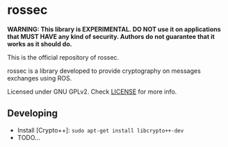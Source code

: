 # rossec

**WARNING: This library is EXPERIMENTAL. DO NOT use it on applications that MUST HAVE any kind of security. Authors do not guarantee that it works as it should do.**

This is the official repository of rossec.

rossec is a library developed to provide cryptography on messages exchanges using ROS.

Licensed under GNU GPLv2. Check [LICENSE](/LICENSE) for more info.

## Developing

* Install [Crypto++]: `sudo apt-get install libcrypto++-dev`
* TODO...
